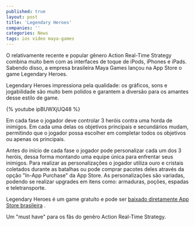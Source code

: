 ```yaml
---
published: true
layout: post
title: 'Legendary Heroes'
companies: ''
categories: News
tags: ios video maya-games
---
```

O relativamente recente e popular gênero Action Real-Time Strategy combina muito bem com as interfaces de toque de iPods, iPhones e iPads. Sabendo disso, a empresa brasileira Maya Games lançou na App Store o game Legendary Heroes.

Legendary Heroes impressiona pela qualidade: os gráficos, sons e jogabilidade são muito bem polidos e garantem a diversão para os amantes desse estilo de game.

{% youtube ipBUWXjUQ48 %}

Em cada fase o jogador deve controlar 3 heróis contra uma horda de inimigos. Em cada uma delas os objetivos principais e secundários mudam, permitindo que o jogador possa escolher em completar todos os objetivos ou apenas os principais.





Antes do início de cada fase o jogador pode personalizar cada um dos 3 heróis, dessa forma montando uma equipe única para enfrentar seus inimigos. Para realizar as personalizações o jogador utiliza ouro e cristais coletados durante as batalhas ou pode comprar pacotes deles através da opção "In-App Purchase" da App Store. As personalizações são variadas, podendo se realizar upgrades em itens como: armaduras, poções, espadas e teletransporte.





Legendary Heroes é um game gratuíto e pode ser <a href="http://itunes.apple.com/br/app/legendary-heroes-br/id494755158?mt=8" target="_blank">baixado diretamente App Store brasileira</a>
.

Um "must have" para os fãs do genêro Action Real-Time Strategy.